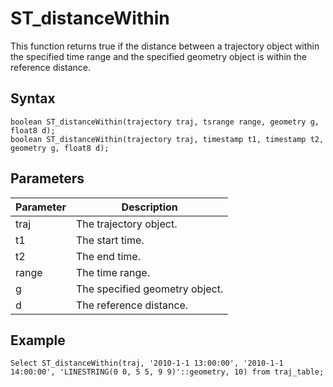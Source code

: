 # ST\_distanceWithin

This function returns true if the distance between a trajectory object within the specified time range and the specified geometry object is within the reference distance.

## Syntax

```
boolean ST_distanceWithin(trajectory traj, tsrange range, geometry g, float8 d);
boolean ST_distanceWithin(trajectory traj, timestamp t1, timestamp t2, geometry g, float8 d);
```

## Parameters

|Parameter|Description|
|---------|-----------|
|traj|The trajectory object.|
|t1|The start time.|
|t2|The end time.|
|range|The time range.|
|g|The specified geometry object.|
|d|The reference distance.|

## Example

```
Select ST_distanceWithin(traj, '2010-1-1 13:00:00', '2010-1-1 14:00:00', 'LINESTRING(0 0, 5 5, 9 9)'::geometry, 10) from traj_table;
```

